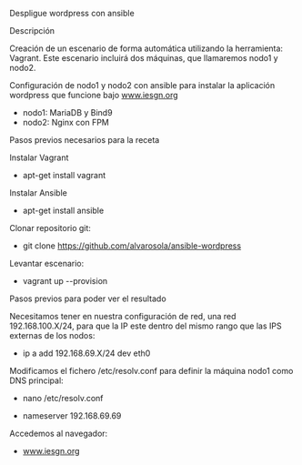 Despligue wordpress con ansible

Descripción

Creación de un escenario de forma automática utilizando la herramienta: Vagrant. Este escenario incluirá dos máquinas, que llamaremos nodo1 y nodo2.

Configuración de nodo1 y nodo2 con ansible para instalar la aplicación wordpress que funcione bajo www.iesgn.org

- nodo1: MariaDB y Bind9
- nodo2: Nginx con FPM

Pasos previos necesarios para la receta

Instalar Vagrant

- apt-get install vagrant 

Instalar Ansible

- apt-get install ansible 

Clonar repositorio git:

- git clone https://github.com/alvarosola/ansible-wordpress

Levantar escenario:

- vagrant up --provision

Pasos previos para poder ver el resultado 

Necesitamos tener en nuestra configuración de red, una red 192.168.100.X/24, para que la IP este dentro del mismo rango que las IPS externas de los nodos:

- ip a add 192.168.69.X/24 dev eth0

Modificamos el fichero /etc/resolv.conf para definir la máquina nodo1 como DNS principal:

- nano /etc/resolv.conf

- nameserver 192.168.69.69

Accedemos al navegador:

- www.iesgn.org


